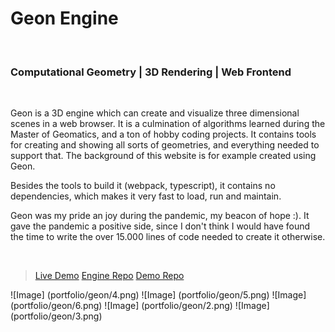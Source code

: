 # Geon Engine
<br>

### Computational Geometry | 3D Rendering | Web Frontend
<br>


Geon is a 3D engine which can create and visualize three dimensional scenes in a web browser. 
It is a culmination of algorithms learned during the Master of Geomatics, and a ton of hobby coding projects. It contains tools for creating and showing all sorts of geometries, and everything needed to support that. The background of this website is for example created using Geon.

Besides the tools to build it (webpack, typescript), it contains no dependencies, which makes it very fast to load, run and maintain. 

Geon was my pride an joy during the pandemic, my beacon of hope :). It gave the pandemic a positive side, since I don't think I would have found the time to write the over 15.000 lines of code needed to create it otherwise.

<br>

> [Live Demo](http://josfeenstra.nl/project/geon/)
> [Engine Repo](https://github.com/josfeenstra/geon-engine/)
> [Demo Repo](https://github.com/josfeenstra/geon-demo/)


![Image] (portfolio/geon/4.png)
![Image] (portfolio/geon/5.png)
![Image] (portfolio/geon/6.png)
![Image] (portfolio/geon/2.png)
![Image] (portfolio/geon/3.png)
